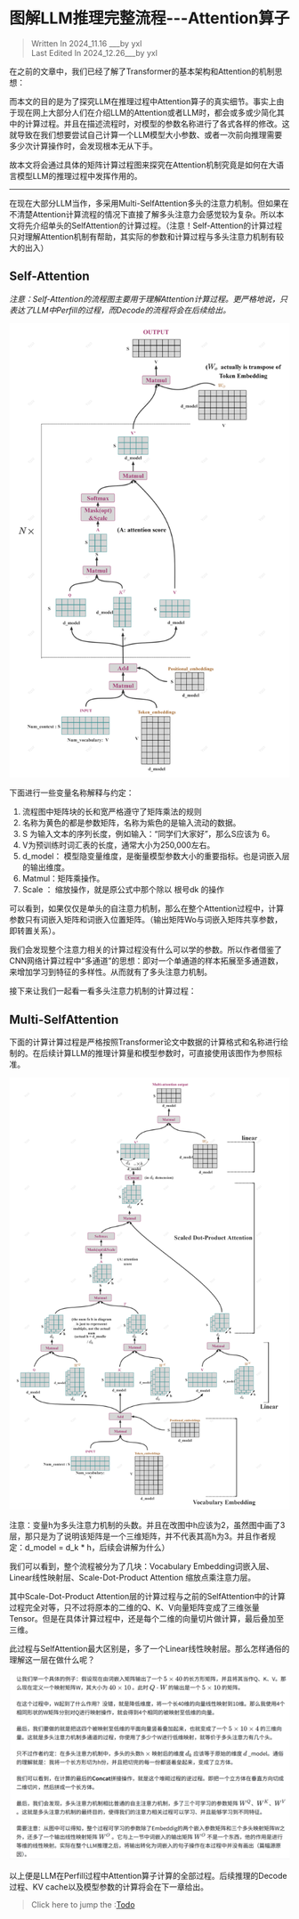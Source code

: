 # 图解LLM推理完整流程---Attention算子

> Written  In 2024_11.16 ___by yxl   
> Last Edited In 2024_12.26___by yxl


在之前的文章中，我们已经了解了Transformer的基本架构和Attention的机制思想：

而本文的目的是为了探究LLM在推理过程中Attention算子的真实细节。事实上由于现在网上大部分人们在介绍LLM的Attention或者LLM时，都会或多或少简化其中的计算过程。并且在描述流程时，对模型的参数名称进行了各式各样的修改。这就导致在我们想要尝试自己计算一个LLM模型大小参数、或者一次前向推理需要多少次计算操作时，会发现根本无从下手。

故本文将会通过具体的矩阵计算过程图来探究在Attention机制究竟是如何在大语言模型LLM的推理过程中发挥作用的。

---

在现在大部分LLM当作，多采用Multi-SelfAttention多头的注意力机制。但如果在不清楚Attention计算流程的情况下直接了解多头注意力会感觉较为复杂。所以本文将先介绍单头的SelfAttention的计算过程。（注意！Self-Attention的计算过程只对理解Attention机制有帮助，其实际的参数和计算过程与多头注意力机制有较大的出入）

## Self-Attention

*注意：Self-Attention的流程图主要用于理解Attention计算过程。更严格地说，只表达了LLM中Perfill的过程，而Decode的流程将会在后续给出。*

![self-attention算子图](../images/04.png)

下面进行一些变量名称解释与约定：
1. 流程图中矩阵块的长和宽严格遵守了矩阵乘法的规则
2. 名称为黄色的都是参数矩阵，名称为紫色的是输入流动的数据。
3. S 为输入文本的序列长度，例如输入：“同学们大家好”，那么S应该为 6。
4. V为预训练时词汇表的长度，通常大小为250,000左右。
5. d_model： 模型隐变量维度，是衡量模型参数大小的重要指标。也是词嵌入层的输出维度。
6. Matmul：矩阵乘操作。
7. Scale ： 缩放操作，就是原公式中那个除以 根号dk 的操作

可以看到，如果仅仅是单头的自注意力机制，那么在整个Attention过程中，计算参数只有词嵌入矩阵和词嵌入位置矩阵。（输出矩阵Wo与词嵌入矩阵共享参数，即转置关系）。

我们会发现整个注意力相关的计算过程没有什么可以学的参数。所以作者借鉴了CNN网络计算过程中“多通道”的思想：即对一个单通道的样本拓展至多通道数，来增加学习到特征的多样性。从而就有了多头注意力机制。

接下来让我们一起看一看多头注意力机制的计算过程：

## Multi-SelfAttention

下面的计算计算过程是严格按照Transformer论文中数据的计算格式和名称进行绘制的。在后续计算LLM的推理计算量和模型参数时，可直接使用该图作为参照标准。

![Multi-SelfAttention](../images/05.png)

注意：变量h为多头注意力机制的头数。并且在改图中h应该为2，虽然图中画了3层，那只是为了说明该矩阵是一个三维矩阵，并不代表其高h为3。并且作者规定：d_model = d_k * h，后续会讲解为什么）

我们可以看到，整个流程被分为了几块：Vocabulary Embedding词嵌入层、Linear线性映射层、Scale-Dot-Product Attention 缩放点乘注意力层。

其中Scale-Dot-Product Attention层的计算过程与之前的SelfAttention中的计算过程完全对等，只不过将原本的二维的Q、K、V向量矩阵变成了三维张量Tensor。但是在具体计算过程中，还是每个二维的向量切片做计算，最后叠加至三维。

此过程与SelfAttention最大区别是，多了一个Linear线性映射层。那么怎样通俗的理解这一层在做什么呢？

![](../images/06.png)

以上便是LLM在Perfill过程中Attention算子计算的全部过程。后续推理的Decode过程、KV cache以及模型参数的计算将会在下一章给出。

> Click here to jump the :[Todo]()